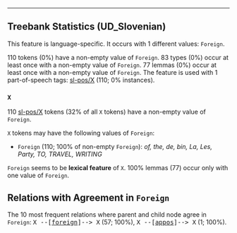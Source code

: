 

--------------------------------------------------------------------------------

## Treebank Statistics (UD_Slovenian)

This feature is language-specific.
It occurs with 1 different values: `Foreign`.

110 tokens (0%) have a non-empty value of `Foreign`.
83 types (0%) occur at least once with a non-empty value of `Foreign`.
77 lemmas (0%) occur at least once with a non-empty value of `Foreign`.
The feature is used with 1 part-of-speech tags: [sl-pos/X]() (110; 0% instances).

### `X`

110 [sl-pos/X]() tokens (32% of all `X` tokens) have a non-empty value of `Foreign`.

`X` tokens may have the following values of `Foreign`:

* `Foreign` (110; 100% of non-empty `Foreign`): <em>of, the, de, bin, La, Les, Party, TO, TRAVEL, WRITING</em>

`Foreign` seems to be **lexical feature** of `X`. 100% lemmas (77) occur only with one value of `Foreign`.

## Relations with Agreement in `Foreign`

The 10 most frequent relations where parent and child node agree in `Foreign`:
<tt>X --[<a href="../dep/foreign.html">foreign</a>]--> X</tt> (57; 100%),
<tt>X --[<a href="../dep/appos.html">appos</a>]--> X</tt> (1; 100%).


